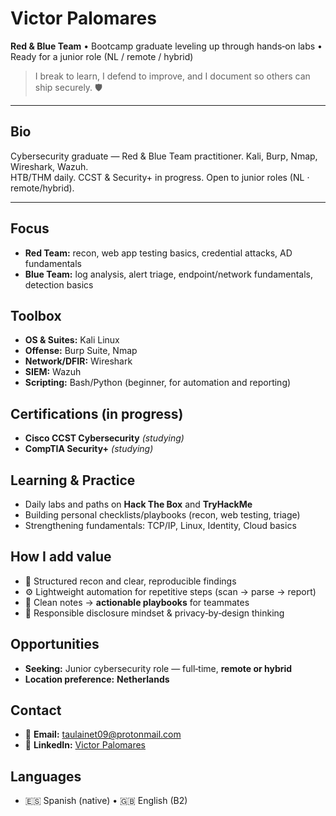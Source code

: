 # Victor Palomares

**Red & Blue Team** • Bootcamp graduate leveling up through hands‑on labs • Ready for a junior role (NL / remote / hybrid)

> I break to learn, I defend to improve, and I document so others can ship securely. 🛡️

---

## Bio

Cybersecurity graduate — Red & Blue Team practitioner. Kali, Burp, Nmap, Wireshark, Wazuh.  
HTB/THM daily. CCST & Security+ in progress. Open to junior roles (NL · remote/hybrid).

---

## Focus

- **Red Team:** recon, web app testing basics, credential attacks, AD fundamentals
- **Blue Team:** log analysis, alert triage, endpoint/network fundamentals, detection basics

## Toolbox

- **OS & Suites:** Kali Linux
- **Offense:** Burp Suite, Nmap
- **Network/DFIR:** Wireshark
- **SIEM:** Wazuh
- **Scripting:** Bash/Python (beginner, for automation and reporting)

## Certifications (in progress)

- **Cisco CCST Cybersecurity** *(studying)*
- **CompTIA Security+** *(studying)*

## Learning & Practice

- Daily labs and paths on **Hack The Box** and **TryHackMe**
- Building personal checklists/playbooks (recon, web testing, triage)
- Strengthening fundamentals: TCP/IP, Linux, Identity, Cloud basics

## How I add value

- 🔎 Structured recon and clear, reproducible findings
- ⚙️ Lightweight automation for repetitive steps (scan → parse → report)
- 🧰 Clean notes → **actionable playbooks** for teammates
- 🤝 Responsible disclosure mindset & privacy‑by‑design thinking

## Opportunities

- **Seeking:** Junior cybersecurity role — full‑time, **remote or hybrid**
- **Location preference:** **Netherlands**

## Contact

- 📧 **Email:** [taulainet09@protonmail.com](mailto:taulainet09@protonmail.com)
- 🔗 **LinkedIn:** [Victor Palomares](https://www.linkedin.com/in/v%C3%ADctor-palomares-aracil-2b5388172/)

## Languages

- 🇪🇸 Spanish (native) • 🇬🇧 English (B2)
